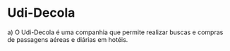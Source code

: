 # Udi-Decola
a) O Udi-Decola é uma companhia que permite realizar buscas e compras de passagens aéreas e diárias em hotéis.
